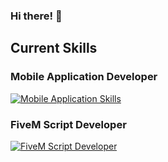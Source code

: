 ### Hi there! 👋

## Current Skills
### Mobile Application Developer 
[![Mobile Application Skills](https://skillicons.dev/icons?i=androidstudio,java,firebase,swift,github)](#)
<br>
### FiveM Script Developer
[![FiveM Script Developer](https://skillicons.dev/icons?i=lua,html,css,js,ts,react)](#)
<br>
